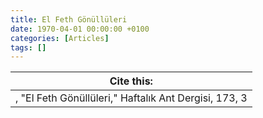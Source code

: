 ```yaml
---
title: El Feth Gönüllüleri
date: 1970-04-01 00:00:00 +0100
categories: [Articles]
tags: []
---
```




| Cite this:   |
|--------|
| , "El Feth Gönüllüleri," Haftalık Ant Dergisi, 173, 3 

